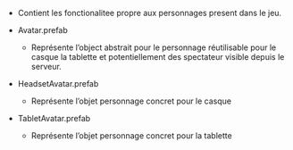 ﻿
* Contient les fonctionalitee propre aux personnages present dans le jeu.

* Avatar.prefab
	* Représente l’object abstrait pour le personnage réutilisable pour le casque la tablette et potentiellement des spectateur visible depuis le serveur.

* HeadsetAvatar.prefab
    *  Représente l’objet personnage concret pour le casque

* TabletAvatar.prefab
    * Représente l’objet personnage concret pour la tablette

